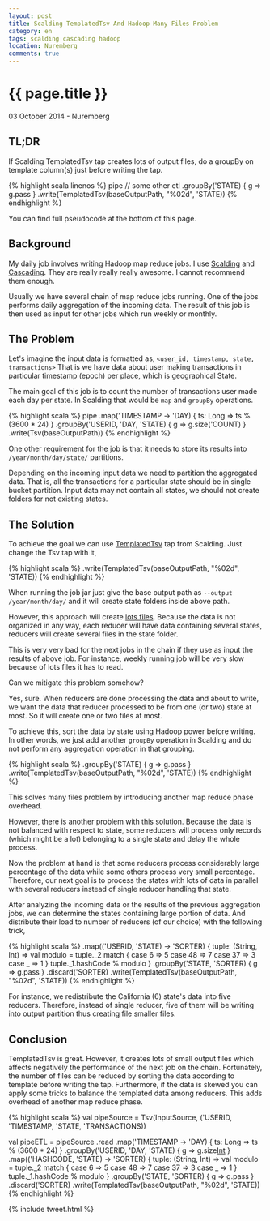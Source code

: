 ```yaml
---
layout: post
title: Scalding TemplatedTsv And Hadoop Many Files Problem
category: en
tags: scalding cascading hadoop
location: Nuremberg
comments: true
---
```


# {{ page.title }}

<p class="meta">03 October 2014 - Nuremberg</p>

## TL;DR

If Scalding TemplatedTsv tap creates lots of output files, do a groupBy on
template column(s) just before writing the tap.

{% highlight scala linenos %}
pipe
  // some other etl
  .groupBy('STATE) { g => g.pass }
  .write(TemplatedTsv(baseOutputPath, "%02d", 'STATE))
{% endhighlight %}

You can find full pseudocode at the bottom of this page.

## Background

My daily job involves writing Hadoop map reduce jobs. I use
[Scalding](https://github.com/twitter/scalding) and
[Cascading](http://www.cascading.org/projects/cascading/). They are really
really really awesome. I cannot recommend them enough.

Usually we have several chain of map reduce jobs running. One of the jobs
performs daily aggregation of the incoming data. The result of this job is then
used as input for other jobs which run weekly or monthly.

## The Problem

Let's imagine the input data is formatted as, <span id="backcolor">`<user_id,
timestamp, state, transactions>`</span>  That is we have data about user making
transactions in particular timestamp (epoch) per place, which is geographical
State.

The main goal of this job is to count the number of transactions user made each
day per state. In Scalding that would be `map` and `groupBy` operations.

{% highlight scala %}
pipe
  .map('TIMESTAMP -> 'DAY) { ts: Long => ts % (3600 * 24) }
  .groupBy('USERID, 'DAY, 'STATE) { g => g.size('COUNT) }
  .write(Tsv(baseOutputPath))
{% endhighlight %}

One other requirement for the job is that it needs to store its results into
`/year/month/day/state/` partitions.

Depending on the incoming input data we need to partition the aggregated data.
That is, all the transactions for a particular state should be in single bucket
partition.  Input data may not contain all states, we should not create folders
for not existing states.

## The Solution

To achieve the goal we can use [TemplatedTsv][templatedtsv] tap from Scalding.
Just change the Tsv tap with it,

{% highlight scala %}
  .write(TemplatedTsv(baseOutputPath, "%02d", 'STATE))
{% endhighlight %}

When running the job jar just give the base output path as  <span
id="backcolor">`--output /year/month/day/`</span>  and it will create state
folders inside above path.

However, this approach will create [lots
files](http://blog.cloudera.com/blog/2009/02/the-small-files-problem/). Because
the data is not organized in any way, each reducer will have data containing
several states, reducers will create several files in the state folder.

This is very very bad for the next jobs in the chain if they use as input the
results of above job. For instance, weekly running job will be very slow because
of lots files it has to read.

Can we mitigate this problem somehow?

Yes, sure. When reducers are done processing the data and about to write, we
want the data that reducer processed to be from one (or two) state at most. So
it will create one or two files at most.

To achieve this, sort the data by state using Hadoop power before writing.  In
other words, we just add another `groupBy` operation in Scalding and do not
perform any aggregation operation in that grouping.

{% highlight scala %}
.groupBy('STATE) { g => g.pass }
.write(TemplatedTsv(baseOutputPath, "%02d", 'STATE))
{% endhighlight %}

This solves many files problem by introducing another map reduce phase overhead.

However, there is another problem with this solution. Because the data is not
balanced with respect to state, some reducers will process only records (which
might be a lot) belonging to a single state and delay the whole process.

Now the problem at hand is that some reducers process considerably large
percentage of the data while some others process very small percentage.
Therefore, our next goal is to process the states with lots of data in parallel
with several reducers instead of single reducer handling that state.

After analyzing the incoming data or the results of the previous aggregation
jobs, we can determine the states containing large portion of data. And
distribute their load to number of reducers (of our choice) with the following
trick,

{% highlight scala %}
.map(('USERID, 'STATE) -> 'SORTER) { tuple: (String, Int) =>
  val modulo = tuple._2 match {
    case 6  => 5
    case 48 => 7
    case 37 => 3
    case _  => 1
  }
  tuple._1.hashCode % modulo
}
.groupBy('STATE, 'SORTER) { g => g.pass }
.discard('SORTER)
.write(TemplatedTsv(baseOutputPath, "%02d", 'STATE))
{% endhighlight %}

For instance, we redistribute the California (6) state's data into five
reducers.  Therefore, instead of single reducer, five of them will be writing
into output partition thus creating file smaller files.

## Conclusion

TemplatedTsv is great. However, it creates lots of small output files which
affects negatively the performance of the next job on the chain. Fortunately,
the number of files can be reduced by sorting the data according to template
before writing the tap. Furthermore, if the data is skewed you can apply some
tricks to balance the templated data among reducers. This adds overhead of
another map reduce phase.

{% highlight scala %}
val pipeSource = Tsv(InputSource, ('USERID, 'TIMESTAMP, 'STATE, 'TRANSACTIONS))

val pipeETL = pipeSource
  .read
  .map('TIMESTAMP -> 'DAY) { ts: Long => ts % (3600 * 24) }
  .groupBy('USERID, 'DAY, 'STATE) { g => g.size[Int]('COUNT) }
  .map(('HASHCODE, 'STATE) -> 'SORTER) { tuple: (String, Int) =>
    val modulo = tuple._2 match {
      case 6  => 5
      case 48 => 7
      case 37 => 3
      case _  => 1
    }
    tuple._1.hashCode % modulo
  }
  .groupBy('STATE, 'SORTER) { g => g.pass }
  .discard('SORTER)
  .write(TemplatedTsv(baseOutputPath, "%02d", 'STATE))
{% endhighlight %}

{% include tweet.html %}

[templatedtsv]: https://twitter.github.io/scalding/api/#com.twitter.scalding.TemplatedTsv
